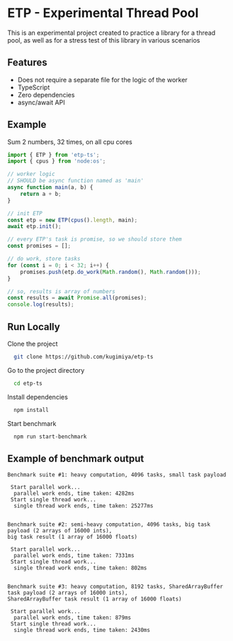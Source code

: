 
# ETP - Experimental Thread Pool

This is an experimental project created to practice a library for a thread pool, as well as for a stress test of this library in various scenarios


## Features

- Does not require a separate file for the logic of the worker
- TypeScript
- Zero dependencies
- async/await API

## Example

Sum 2 numbers, 32 times, on all cpu cores

```typescript
import { ETP } from 'etp-ts';
import { cpus } from 'node:os';

// worker logic
// SHOULD be async function named as 'main'
async function main(a, b) {
    return a + b;
}

// init ETP
const etp = new ETP(cpus().length, main);
await etp.init();

// every ETP's task is promise, so we should store them
const promises = [];

// do work, store tasks
for (const i = 0; i < 32; i++) {
    promises.push(etp.do_work(Math.random(), Math.random()));
}

// so, results is array of numbers
const results = await Promise.all(promises);
console.log(results);
```

## Run Locally

Clone the project

```bash
  git clone https://github.com/kugimiya/etp-ts
```

Go to the project directory

```bash
  cd etp-ts
```

Install dependencies

```bash
  npm install
```

Start benchmark

```bash
  npm run start-benchmark
```


## Example of benchmark output

```logs
Benchmark suite #1: heavy computation, 4096 tasks, small task payload

 Start parallel work...
  parallel work ends, time taken: 4282ms
 Start single thread work...
  single thread work ends, time taken: 25277ms


Benchmark suite #2: semi-heavy computation, 4096 tasks, big task payload (2 arrays of 16000 ints),
big task result (1 array of 16000 floats)

 Start parallel work...
  parallel work ends, time taken: 7331ms
 Start single thread work...
  single thread work ends, time taken: 802ms


Benchmark suite #3: heavy computation, 8192 tasks, SharedArrayBuffer task payload (2 arrays of 16000 ints),
SharedArrayBuffer task result (1 array of 16000 floats)

 Start parallel work...
  parallel work ends, time taken: 879ms
 Start single thread work...
  single thread work ends, time taken: 2430ms
```
